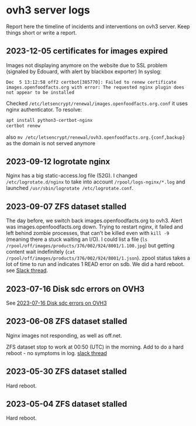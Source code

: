 # ovh3 server logs

Report here the timeline of incidents and interventions on ovh3 server.
Keep things short or write a report.

## 2023-12-05 certificates for images expired

Images not displaying anymore on the website due to SSL problem (signaled by Edouard, with alert by blackbox exporter)
In syslog:
```log
Dec  5 13:12:58 off2 certbot[385770]: Failed to renew certificate images.openfoodfacts.org with error: The requested nginx plugin does not appear to be installed
```
Checked `/etc/letsencrypt/renewal/images.openfoodfacts.org.conf` it uses nginx authenticator.
To resolve:
```bash
apt install python3-certbot-nginx
certbot renew
```
also `mv /etc/letsencrypt/renewal/ovh3.openfoodfacts.org.{conf,backup}` as the domain is not served anymore

## 2023-09-12 logrotate nginx

Nginx has a big static-access.log file (52G).
I changed `/etc/logrotate.d/nginx` to take into account `/rpool/logs-nginx/*.log` and launched `/usr/sbin/logrotate /etc/logrotate.conf`.

## 2023-09-07 ZFS dataset stalled

The day before, we switch back images.openfoodfacts.org to ovh3.
Alert was images.openfoodfacts.org down.
Trying to restart nginx, it failed and left behind zombie processes, that can't be killed even with `kill -9` (meaning there a stuck waiting an I/O).
I could list a file (`ls /rpool/off/images/products/376/002/924/8001/1.100.jpg`)
but getting content wait indefinitely (`cat /rpool/off/images/products/376/002/924/8001/1.json`).
zpool status takes a lot of time to run and indicates 1 READ error on sdb.
We did a hard reboot.
see [Slack thread](https://openfoodfacts.slack.com/archives/C01F18SQ8F7/p1694089024775499).

##  2023-07-16 Disk sdc errors on OVH3

See [ 2023-07-16 Disk sdc errors on OVH3](./reports/2023-07-16-ovh3-sdc-broken.md)

## 2023-06-08 ZFS dataset stalled

Nginx images not responding, as well as off.net.

ZFS dataset stop to work at 00:50 (UTC) in the morning.
Add to do a hard reboot - no symptoms in log.
[slack thread](https://openfoodfacts.slack.com/archives/C1FPYCWM7/p1686298752505019)


## 2023-05-30 ZFS dataset stalled

Hard reboot.

## 2023-05-04 ZFS dataset stalled

Hard reboot.


